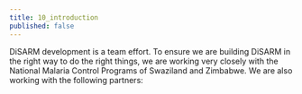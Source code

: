 ```yaml
---
title: 10_introduction
published: false
---
```


DiSARM development is a team effort. To ensure we are building DiSARM in the right way to do the right things, we are working very closely with the National Malaria Control Programs of Swaziland and Zimbabwe.
We are also working with the following partners:

